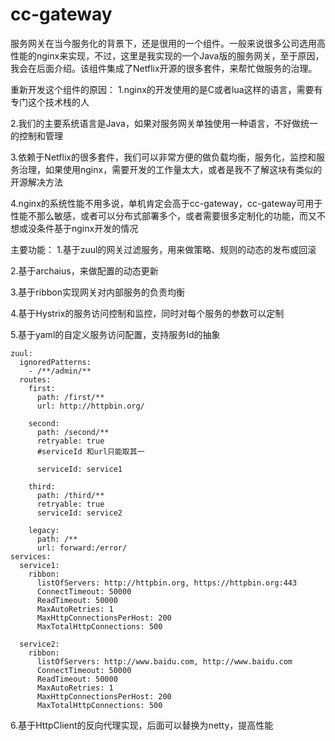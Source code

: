# cc-gateway
服务网关在当今服务化的背景下，还是很用的一个组件。一般来说很多公司选用高性能的nginx来实现，不过，这里是我实现的一个Java版的服务网关，至于原因，我会在后面介绍。该组件集成了Netflix开源的很多套件，来帮忙做服务的治理。

重新开发这个组件的原因：
1.nginx的开发使用的是C或者lua这样的语言，需要有专门这个技术栈的人


2.我们的主要系统语言是Java，如果对服务网关单独使用一种语言，不好做统一的控制和管理


3.依赖于Netflix的很多套件，我们可以非常方便的做负载均衡，服务化，监控和服务治理，如果使用nginx，需要开发的工作量太大，或者是我不了解这块有类似的开源解决方法


4.nginx的系统性能不用多说，单机肯定会高于cc-gateway，cc-gateway可用于性能不那么敏感，或者可以分布式部署多个，或者需要很多定制化的功能，而又不想或没条件基于nginx开发的情况


主要功能：
1.基于zuul的网关过滤服务，用来做策略、规则的动态的发布或回滚


2.基于archaius，来做配置的动态更新


3.基于ribbon实现网关对内部服务的负责均衡


4.基于Hystrix的服务访问控制和监控，同时对每个服务的参数可以定制


5.基于yaml的自定义服务访问配置，支持服务Id的抽象


    zuul: 
      ignoredPatterns:
        - /**/admin/**
      routes:
        first:
          path: /first/**
          url: http://httpbin.org/

        second:
          path: /second/**
          retryable: true
          #serviceId 和url只能取其一
          
          serviceId: service1

        third:
          path: /third/**
          retryable: true
          serviceId: service2
          
        legacy:
          path: /**
          url: forward:/error/
    services:
      service1:
        ribbon:
          listOfServers: http://httpbin.org, https://httpbin.org:443
          ConnectTimeout: 50000
          ReadTimeout: 50000
          MaxAutoRetries: 1
          MaxHttpConnectionsPerHost: 200
          MaxTotalHttpConnections: 500
          
      service2:
        ribbon:
          listOfServers: http://www.baidu.com, http://www.baidu.com
          ConnectTimeout: 50000
          ReadTimeout: 50000
          MaxAutoRetries: 1
          MaxHttpConnectionsPerHost: 200
          MaxTotalHttpConnections: 500

    
6.基于HttpClient的反向代理实现，后面可以替换为netty，提高性能
